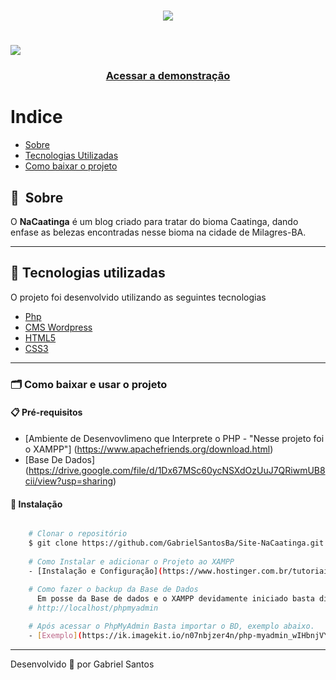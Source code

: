 <h1 align="center">
    <img src="https://ik.imagekit.io/n07nbjzer4n/logo-marca-sm_Cob6lX38O.svg">
</h1>

<h1>
    <img src="https://ik.imagekit.io/n07nbjzer4n/nacaatinga-2_z89pfXpZJ.gif">
</h1>

<h3 align="center">
    <a href="https://nacaatinga.com.br/">Acessar a demonstração</a>
</h3>

# Indice

- [Sobre](#-sobre)
- [Tecnologias Utilizadas](#-tecnologias-utilizadas)
- [Como baixar o projeto](#-Como-baixar-e-usar-o-projeto)

## 🔖&nbsp; Sobre

O **NaCaatinga** é um blog criado para tratar do bioma Caatinga, dando enfase as belezas encontradas nesse bioma na cidade de Milagres-BA.

---

## 🚀 Tecnologias utilizadas

O projeto foi desenvolvido utilizando as seguintes tecnologias

- [Php](https://www.php.net/manual/pt_BR/index.php)
- [CMS Wordpress](https://developer.wordpress.org/reference/)
- [HTML5](https://www.w3c.br/pub/Cursos/CursoHTML5/html5-web.pdf)
- [CSS3](https://www.w3c.br/divulgacao/guiasreferencia/css2/)

---

### 🗂 Como baixar e usar o projeto

<h4>📋 Pré-requisitos</h4>

- [Ambiente de Desenvovlimeno que Interprete o PHP - "Nesse projeto foi o XAMPP"] (https://www.apachefriends.org/download.html)
- [Base De Dados] (https://drive.google.com/file/d/1Dx67MSc60ycNSXdOzUuJ7QRiwmUB8cii/view?usp=sharing)

<h4> 🔧 Instalação</h4>

```bash

    # Clonar o repositório
    $ git clone https://github.com/GabrielSantosBa/Site-NaCaatinga.git
   
    # Como Instalar e adicionar o Projeto ao XAMPP
    - [Instalação e Configuração](https://www.hostinger.com.br/tutoriais/como-usar-o-xampp/)
      
    # Como fazer o backup da Base de Dados
      Em posse da Base de dados e o XAMPP devidamente iniciado basta digitar no seu browser
    # http://localhost/phpmyadmin 

    # Após acessar o PhpMyAdmin Basta importar o BD, exemplo abaixo. 
    - [Exemplo](https://ik.imagekit.io/n07nbjzer4n/php-myadmin_wIHbnjVYJ.png)

```

---

Desenvolvido 💜 por Gabriel Santos 
